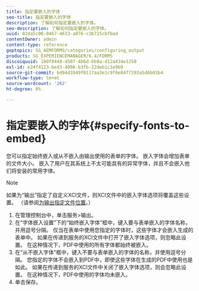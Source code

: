 ```yaml
---
title: 指定要嵌入的字体
seo-title: 指定要嵌入的字体
description: 了解如何指定要嵌入的字体。
seo-description: 了解如何指定要嵌入的字体。
uuid: 02da5c00-0467-4633-a076-c36725cbfbad
contentOwner: admin
content-type: reference
geptopics: SG_AEMFORMS/categories/configuring_output
products: SG_EXPERIENCEMANAGER/6.4/FORMS
discoiquuid: 180f0448-d507-4b6d-bb8a-d12a434e1250
exl-id: e24f4123-bed3-4096-b3fb-22deb1c1e9b9
source-git-commit: bd94d3949f0117aa3e1c9f0e84f7293a5d6b03b4
workflow-type: tm+mt
source-wordcount: '262'
ht-degree: 0%

---
```


# 指定要嵌入的字体{#specify-fonts-to-embed}

您可以指定始终嵌入或从不嵌入由输出使用的表单的字体。 嵌入字体会增加表单的文件大小。 嵌入了用户在其系统上不太可能具有的异常字体，并且不会嵌入他们将安装的常用字体。

>[!NOTE]
>
>如果为“输出”指定了自定义XCI文件，则XCI文件中的嵌入字体选项将覆盖这些设置。 （请参阅[为输出指定文件位置](/help/forms/using/admin-help/specify-file-locations-output.md#specify-file-locations-for-output)。）

1. 在管理控制台中，单击服务>输出。
1. 在“字体嵌入设置”下的“始终嵌入字体”框中，键入要与表单嵌入的字体名称，并用逗号分隔。 仅当在表单中使用您指定的字体时，这些字体才会嵌入生成的表单中。 如果在传递到服务的XCI文件中打开了嵌入字体选项，则忽略此设置。 在这种情况下，PDF中使用的所有字体都始终被嵌入。
1. 在“从不嵌入字体”框中，键入不要与表单嵌入的字体的名称，并使用逗号分隔。 您指定的字体不会嵌入到PDF中，即使这些字体在生成的PDF中使用也是如此。 如果在传递到服务的XCI文件中关闭了嵌入字体选项，则会忽略此设置。 在这种情况下，PDF中使用的字体均未嵌入。
1. 单击保存。
